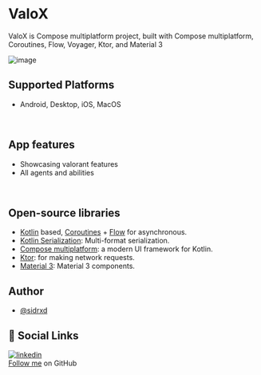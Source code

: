 # ValoX
ValoX is Compose multiplatform project, built with Compose multiplatform, Coroutines, Flow, Voyager, Ktor, and Material 3

![image](https://github.com/sidrxd/ValoX/assets/25636564/156d9943-da30-493b-a453-640cef582422)

## Supported Platforms
- Android, Desktop, iOS, MacOS

<br>

## App features
- Showcasing valorant features
- All agents and abilities

<br>

## Open-source libraries
- [Kotlin](https://kotlinlang.org/) based, [Coroutines](https://github.com/Kotlin/kotlinx.coroutines) + [Flow](https://kotlin.github.io/kotlinx.coroutines/kotlinx-coroutines-core/kotlinx.coroutines.flow/) for asynchronous.
- [Kotlin Serialization](https://github.com/Kotlin/kotlinx.serialization): Multi-format serialization.
- [Compose multiplatform](https://github.com/JetBrains/compose-multiplatform): a modern UI framework for Kotlin.
- [Ktor](https://github.com/ktorio/ktor): for making network requests.
- [Material 3](https://m3.material.io/components): Material 3 components.

## Author

- [@sidrxd](https://www.github.com/sidrxd)

## 🔗 Social Links
[![linkedin](https://img.shields.io/badge/linkedin-0A66C2?style=for-the-badge&logo=linkedin&logoColor=white)](https://in.linkedin.com/in/siddharth-shakya) <br>
[Follow me](https://github.com/sidrxd) on GitHub
